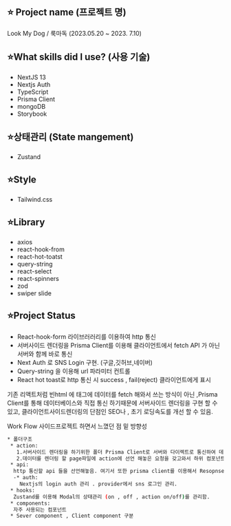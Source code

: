 ##  ⭐️ Project name (프로젝트 명)
  Look My Dog / 룩마독 (2023.05.20 ~ 2023. 7.10)

## ⭐️What skills did I use? (사용 기술)
* NextJS 13
* Nextjs Auth
* TypeScript
* Prisma Client
* mongoDB
* Storybook
  
## ⭐️상태관리 (State mangement) 
* Zustand

## ⭐️Style 
* Tailwind.css


## ⭐️Library
* axios
* react-hook-from
* react-hot-toatst
* query-string
* react-select
* react-spinners
* zod
* swiper slide

## ⭐️Project Status
* React-hook-form 라이브러러리를 이용하여 http 통신
* 서버사이드 렌더링을 Prisma Client를 이용해  클라이언트에서 fetch API 가 아닌 서버와 함께 바로 통신
* Next Auth 로 SNS Login 구현. (구글,깃허브,네이버)
* Query-string 을 이용해 url 파라미터 컨트롤
* React hot toast로 http 통신 시 success , fail(reject) 클라이언트에게 표시

기존 리액트처럼 빈html 에 태그에 데이터를 fetch 해와서 쓰는 방식이 아닌 ,Prisma Client를 통해 데이터베이스와 직접 통신 하기때문에 서버사이드 렌더링을 구현 할 수 있고,
클라이언트사이드렌더링의 단점인 SEO나 , 초기 로딩속도를 개선 할 수 있음.

Work Flow 사이드프로젝트 하면서 느꼈던 점 밑 방향성 
```sh
* 폴더구조 
 * action:
   1.서버사이드 렌더링을 하기위한 폴더 Prisma Client로 서버와 다이렉트로 통신하여 데이터를 갖고옴 
   2.데이터를 렌더링 할 page파일에 action에 선언 해놓은 요청을 갖고와서 하위 컴포넌트(클라이엍느 컴포넌트)로 전달해줘서 서버사이드렌더링과 클라이언트사이드 렌더링을 같이 진행시킴
 * api:
  http 통신할 api 들을 선언해놓음. 여기서 또한 prisma client를 이용해서 Resopnse를 제공해줌.
  -* auth:
    Nextjs의 login auth 관리 . provider에서 sns 로그인 관리.
 * hooks:
  Zustand를 이용해 Modal의 상태관리 (on , off , action on/off)를 관리함.
 * components:
  자주 사용되는 컴포넌트 
 * Sever component , Client component 구분   
```



